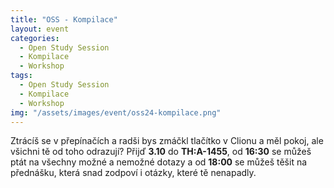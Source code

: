 ```yaml
---
title: "OSS - Kompilace"
layout: event
categories:
  - Open Study Session
  - Kompilace
  - Workshop
tags:
  - Open Study Session
  - Kompilace
  - Workshop
img: "/assets/images/event/oss24-kompilace.png"
---
```


<!-- G++ pedantická zeď mrtka.c? -->


Ztrácíš se v přepínačích a radši bys zmáčkl tlačítko v Clionu a měl pokoj, ale všichni tě od toho odrazují?
Přijď **3.10** do **TH:A-1455**, od **16:30** se můžeš ptát na všechny možné a nemožné dotazy a od **18:00**
se můžeš těšit na přednášku, která snad zodpoví i otázky, které tě nenapadly.

